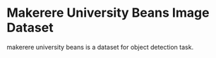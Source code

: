 # Makerere University Beans Image Dataset

makerere university beans is a dataset for object detection task.